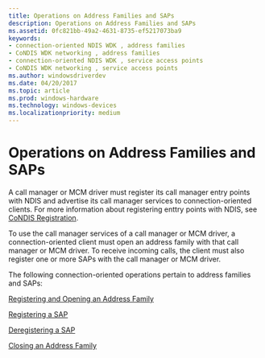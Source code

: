 ```yaml
---
title: Operations on Address Families and SAPs
description: Operations on Address Families and SAPs
ms.assetid: 0fc821bb-49a2-4631-8735-ef5217073ba9
keywords:
- connection-oriented NDIS WDK , address families
- CoNDIS WDK networking , address families
- connection-oriented NDIS WDK , service access points
- CoNDIS WDK networking , service access points
ms.author: windowsdriverdev
ms.date: 04/20/2017
ms.topic: article
ms.prod: windows-hardware
ms.technology: windows-devices
ms.localizationpriority: medium
---
```


# Operations on Address Families and SAPs





A call manager or MCM driver must register its call manager entry points with NDIS and advertise its call manager services to connection-oriented clients. For more information about registering enttry points with NDIS, see [CoNDIS Registration](condis-registration.md).

To use the call manager services of a call manager or MCM driver, a connection-oriented client must open an address family with that call manager or MCM driver. To receive incoming calls, the client must also register one or more SAPs with the call manager or MCM driver.

The following connection-oriented operations pertain to address families and SAPs:

[Registering and Opening an Address Family](registering-and-opening-an-address-family.md)

[Registering a SAP](registering-a-sap.md)

[Deregistering a SAP](deregistering-a-sap.md)

[Closing an Address Family](closing-an-address-family.md)

 

 





